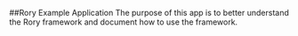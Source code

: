 ##Rory Example Application
The purpose of this app is to better understand the Rory framework and document how to use the framework.
